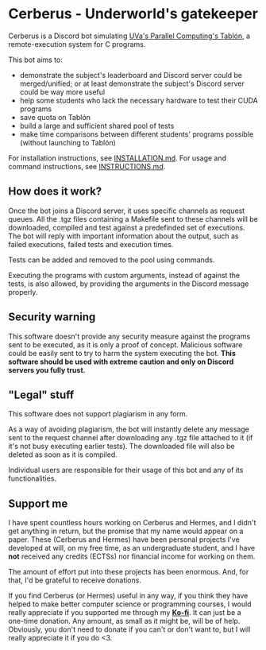 ﻿# Cerberus - Underworld's gatekeeper

Cerberus is a Discord bot simulating [UVa's Parallel Computing's Tablón](http://frontendv.infor.uva.es/), a remote-execution system for C programs.

This bot aims to:
 - demonstrate the subject's leaderboard and Discord server could be merged/unified; or at least demonstrate the subject's Discord server could be way more useful
 - help some students who lack the necessary hardware to test their CUDA programs
 - save quota on Tablón
 - build a large and sufficient shared pool of tests
 - make time comparisons between different students' programs possible (without launching to Tablón)

For installation instructions, see [INSTALLATION.md](./INSTALLATION.md). For usage and command instructions, see [INSTRUCTIONS.md](./INSTRUCTIONS.md).

## How does it work?

Once the bot joins a Discord server, it uses specific channels as request queues. All the .tgz files containing a Makefile sent to these channels will be downloaded, compiled and test against a predefinded set of executions. The bot will reply with important information about the output, such as failed executions, failed tests and execution times.

Tests can be added and removed to the pool using commands.

Executing the programs with custom arguments, instead of against the tests, is also allowed, by providing the arguments in the Discord message properly.

## Security warning

This software doesn't provide any security measure against the programs sent to be executed, as it is only a proof of concept. Malicious software could be easily sent to try to harm the system executing the bot. **This software should be used with extreme caution and only on Discord servers you fully trust.**

## "Legal" stuff

This software does not support plagiarism in any form.

As a way of avoiding plagiarism, the bot will instantly delete any message sent to the request channel after downloading any .tgz file attached to it (if it's not busy executing earlier tests). The downloaded file will also be deleted as soon as it is compiled.

Individual users are responsible for their usage of this bot and any of its functionalities.

## Support me

I have spent countless hours working on Cerberus and Hermes, and I didn't get anything in return, but the promise that my name would appear on a paper. These (Cerberus and Hermes) have been personal projects I've developed at will, on my free time, as an undergraduate student, and I have **not** received any credits (ECTSs) nor financial income for working on them.

The amount of effort put into these projects has been enormous. And, for that, I'd be grateful to receive donations.

If you find Cerberus (or Hermes) useful in any way, if you think they have helped to make better computer science or programming courses, I would really appreciate if you supported me through my [**Ko-fi**](https://ko-fi.com/0xb01u). It can just be a one-time donation. Any amount, as small as it might be, will be of help. Obviously, you don't need to donate if you can't or don't want to, but I will really appreciate it if you do <3.

